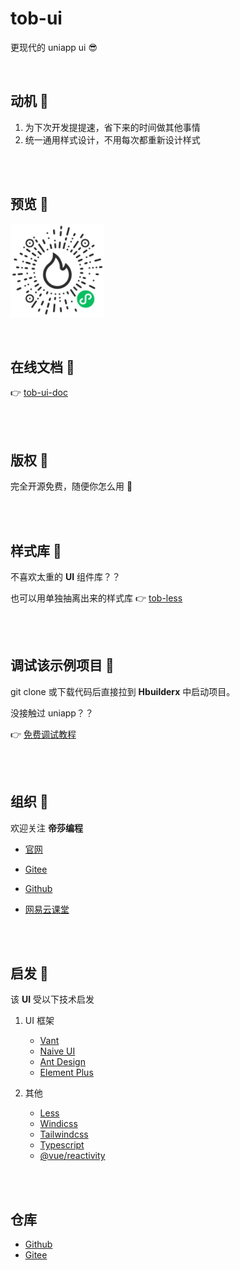 # tob-ui 

更现代的 uniapp ui 😎

<br />


## 动机 🐗
1. 为下次开发提提速，省下来的时间做其他事情
2. 统一通用样式设计，不用每次都重新设计样式


<br />
<br />


## 预览 🐳

 <img src="static/wechat.jpg" width = "150" height = "150" alt="图片名称" align=center />

<br />
<br />
<br />

## 在线文档 🐇

👉 [tob-ui-doc](https://dishait.gitee.io/tob-ui-doc/)


<br />
<br />

## 版权 🦌

完全开源免费，随便你怎么用 🤗

<br />
<br />


## 样式库 🐼

不喜欢太重的 **UI** 组件库？？  

也可以用单独抽离出来的样式库 👉 [tob-less](https://tob-less.netlify.app/)


<br />
<br />

## 调试该示例项目 🐐

git clone 或下载代码后直接拉到 **Hbuilderx** 中启动项目。  

没接触过 uniapp？？  

👉 [免费调试教程](https://study.163.com/course/introduction/1209401924.htm?inLoc=ss_ssjg_qblb_uniapp%E8%B0%83%E8%AF%95&share=2&shareId=480000001892585)


<br />
<br />

## 组织 🦔

欢迎关注 **帝莎编程**
- [官网](http://dishaxy.dishait.cn/)
- [Gitee](https://gitee.com/dishait)

- [Github](https://github.com/dishait)

- [网易云课堂](https://study.163.com/provider/480000001892585/index.htm?share=2&shareId=480000001892585)


<br />
<br />

## 启发 🐃

该 **UI** 受以下技术启发

1. UI 框架

   - [Vant](https://vant-contrib.gitee.io/vant/#/zh-CN/home)
   - [Naive UI](https://www.naiveui.com/)
   - [Ant Design](https://ant.design/index-cn)
   - [Element Plus](https://element-plus.gitee.io/zh-CN/guide/design.html)

2. 其他
   - [Less](https://less.bootcss.com/)
   - [Windicss](https://cn.windicss.org/)
   - [Tailwindcss](https://www.tailwindcss.cn/)
   - [Typescript](https://www.tslang.cn/)
   - [@vue/reactivity](https://www.npmjs.com/package/@vue/reactivity)

<br />
<br />

## 仓库

- [Github](https://github.com/dishait/tob-ui)
- [Gitee](https://gitee.com/dishait/tob-ui)

<br />